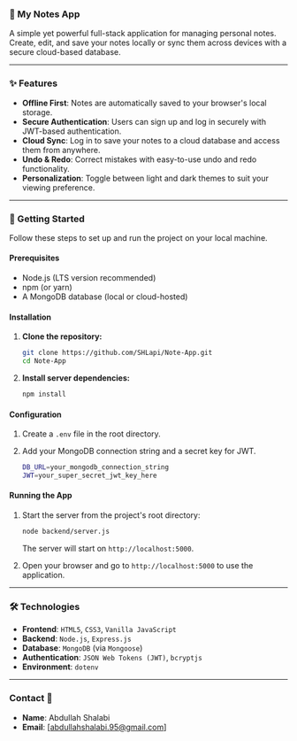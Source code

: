 ### 📝 My Notes App

A simple yet powerful full-stack application for managing personal notes. Create, edit, and save your notes locally or sync them across devices with a secure cloud-based database.

-----

### ✨ Features

  * **Offline First**: Notes are automatically saved to your browser's local storage.
  * **Secure Authentication**: Users can sign up and log in securely with JWT-based authentication.
  * **Cloud Sync**: Log in to save your notes to a cloud database and access them from anywhere.
  * **Undo & Redo**: Correct mistakes with easy-to-use undo and redo functionality.
  * **Personalization**: Toggle between light and dark themes to suit your viewing preference.

-----

### 🚀 Getting Started

Follow these steps to set up and run the project on your local machine.

#### Prerequisites

  * Node.js (LTS version recommended)
  * npm (or yarn)
  * A MongoDB database (local or cloud-hosted)

#### Installation

1.  **Clone the repository:**

    ```bash
    git clone https://github.com/SHLapi/Note-App.git
    cd Note-App
    ```

2.  **Install server dependencies:**

    ```bash
    npm install
    ```

#### Configuration

1.  Create a `.env` file in the root directory.

2.  Add your MongoDB connection string and a secret key for JWT.

    ```bash
    DB_URL=your_mongodb_connection_string
    JWT=your_super_secret_jwt_key_here
    ```

#### Running the App

1.  Start the server from the project's root directory:

    ```bash
    node backend/server.js
    ```

    The server will start on `http://localhost:5000`.

2.  Open your browser and go to `http://localhost:5000` to use the application.

-----

### 🛠️ Technologies

  * **Frontend**: `HTML5`, `CSS3`, `Vanilla JavaScript`
  * **Backend**: `Node.js`, `Express.js`
  * **Database**: `MongoDB` (via `Mongoose`)
  * **Authentication**: `JSON Web Tokens (JWT)`, `bcryptjs`
  * **Environment**: `dotenv`

-----

### Contact 📧

  * **Name**: Abdullah Shalabi
  * **Email**: [abdullahshalabi.95@gmail.com]
